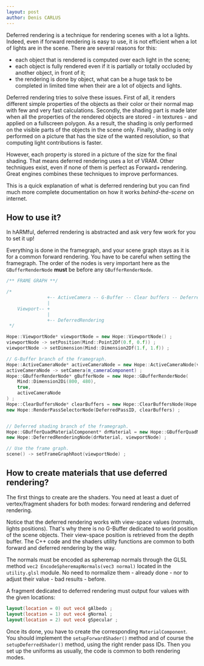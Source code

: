 ```yaml
---
layout: post
author: Denis CARLUS
---
```


Deferred rendering is a technique for rendering scenes with a lot a lights. Indeed, even if forward rendering is easy to use, it is not efficient when a lot of lights are in the scene. There are several reasons for this:
- each object that is rendered is computed over each light in the scene;
- each object is fully rendered even if it is partially or totally occluded by another object, in front of it;
- the rendering is done by object, what can be a huge task to be completed in limited time when their are a lot of objects and lights.

Deferred rendering tries to solve these issues. First of all, it renders different simple properties of the objects as their color or their normal map with few and very fast calculations. Secondly, the shading part is made later when all the properties of the rendered objects are stored - in textures - and applied on a fullscreen polygon. As a result, the shading is only performed on the visible parts of the objects in the scene only. Finally, shading is only performed on a picture that has the size of the wanted resolution, so that computing light contributions is faster.

However, each property is stored in a picture of the size for the final shading. That means deferred rendering uses a lot of VRAM.
Other techniques exist, even if none of them is perfect as Forward+ rendering. Great engines combines these techniques to improve performances.

This is a quick explanation of what is deferred rendering but you can find much more complete documentation on how it works _behind-the-scene_ on internet.

## How to use it?
In hARMful, deferred rendering is abstracted and ask very few work for you to set it up!

Everything is done in the framegraph, and your scene graph stays as it is for a common forward rendering.
You have to be careful when setting the framegraph. The order of the nodes is very important here as the `GBufferRenderNode` **must** be before any `GBufferRenderNode`.

```cpp
/** FRAME GRAPH **/

/*
               +-- ActiveCamera -- G-Buffer -- Clear buffers -- Deferred pass
               |
    Viewport-- +
               |
               +-- DeferredRendering
 */

Hope::ViewportNode* viewportNode = new Hope::ViewportNode() ;
viewportNode -> setPosition(Mind::Point2Df(0.f, 0.f)) ;
viewportNode -> setDimension(Mind::Dimension2Df(1.f, 1.f)) ;

// G-Buffer branch of the framegraph.
Hope::ActiveCameraNode* activeCameraNode = new Hope::ActiveCameraNode(viewportNode) ;
activeCameraNode -> setCamera(m_cameraComponent) ;
Hope::GBufferRenderNode* gBufferNode = new Hope::GBufferRenderNode(
    Mind::Dimension2Di(800, 480),
    true,
    activeCameraNode
) ;
Hope::ClearBuffersNode* clearBuffers = new Hope::ClearBuffersNode(Hope::GL::BufferClearer::Buffer::ColorDepth, gBufferNode) ;
new Hope::RenderPassSelectorNode(DeferredPassID, clearBuffers) ;


// Deferred shading branch of the framegraph.
Hope::GBufferQuadMaterialComponent* drMaterial = new Hope::GBufferQuadMaterialComponent(gBufferNode) ;
new Hope::DeferredRenderingNode(drMaterial, viewportNode) ;

// Use the frame graph.
scene() -> setFrameGraphRoot(viewportNode) ;
```

## How to create materials that use deferred rendering?
The first things to create are the shaders. You need at least a duet of vertex/fragment shaders for both modes: forward rendering and deferred rendering.

Notice that the deferred rendering works with view-space values (normals, lights positions).
That's why there is no G-Buffer dedicated to world position of the scene objects. Their view-space position is retrieved from the depth buffer.
The C++ code and the shaders utility functions are common to both forward and deferred rendering by the way.

The normals must be encoded as spheremap normals through the GLSL method `vec2 EncodeSpheremapNormals(vec3 normal)` located in the `utility.glsl` module. No need to normalize them - already done - nor to adjust their value - bad results - before.

A fragment dedicated to deferred rendering must output four values with the given locations:
```glsl
layout(location = 0) out vec4 gAlbedo ;
layout(location = 1) out vec4 gNormal ;
layout(location = 2) out vec4 gSpecular ;
```

Once its done, you have to create the corresponding `MaterialComponent`. You should implement the `setupForwardShader()` method and of course the `setupDeferredShader()` method, using the right render pass IDs. Then you set up the uniforms as usually, the code is common to both rendering modes.
